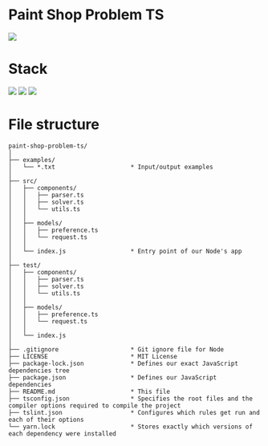 # Paint Shop Problem TS

![](https://img.shields.io/badge/test-success-brightgreen.svg)

# Stack

![](https://img.shields.io/badge/node_8+-✓-blue.svg)
![](https://img.shields.io/badge/typescript-✓-blue.svg)
![](https://img.shields.io/badge/mocha-✓-blue.svg)

# File structure

```
paint-shop-problem-ts/
│
├── examples/
│   └── *.txt                     * Input/output examples
│
├── src/
│   ├── components/
│   │   ├── parser.ts
│   │   ├── solver.ts
│   │   └── utils.ts
│   │
│   ├── models/
│   │   ├── preference.ts
│   │   └── request.ts
│   │
│   └── index.js                  * Entry point of our Node's app
│
├── test/
│   ├── components/
│   │   ├── parser.ts
│   │   ├── solver.ts
│   │   └── utils.ts
│   │
│   ├── models/
│   │   ├── preference.ts
│   │   └── request.ts
│   │
│   └── index.js
│   
├── .gitignore                    * Git ignore file for Node
├── LICENSE                       * MIT License
├── package-lock.json             * Defines our exact JavaScript dependencies tree
├── package.json                  * Defines our JavaScript dependencies
├── README.md                     * This file
├── tsconfig.json                 * Specifies the root files and the compiler options required to compile the project
├── tslint.json                   * Configures which rules get run and each of their options
└── yarn.lock                     * Stores exactly which versions of each dependency were installed
```